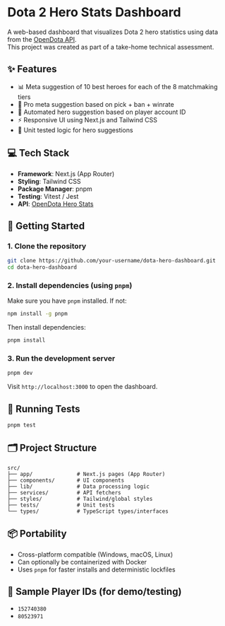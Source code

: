 # Dota 2 Hero Stats Dashboard

A web-based dashboard that visualizes Dota 2 hero statistics using data from the [OpenDota API](https://docs.opendota.com/).  
This project was created as part of a take-home technical assessment.

## ✨ Features

- 📊 Meta suggestion of 10 best heroes for each of the 8 matchmaking tiers
- 🧠 Pro meta suggestion based on pick + ban + winrate
- 🎯 Automated hero suggestion based on player account ID
- ⚡ Responsive UI using Next.js and Tailwind CSS
- 🧪 Unit tested logic for hero suggestions

## 💻 Tech Stack

- **Framework**: Next.js (App Router)
- **Styling**: Tailwind CSS
- **Package Manager**: pnpm
- **Testing**: Vitest / Jest
- **API**: [OpenDota Hero Stats](https://api.opendota.com/api/herostats)

## 🧰 Getting Started

### 1. Clone the repository

```bash
git clone https://github.com/your-username/dota-hero-dashboard.git
cd dota-hero-dashboard
```

### 2. Install dependencies (using `pnpm`)

Make sure you have `pnpm` installed. If not:

```bash
npm install -g pnpm
```

Then install dependencies:

```bash
pnpm install
```

### 3. Run the development server

```bash
pnpm dev
```

Visit `http://localhost:3000` to open the dashboard.

## 🧪 Running Tests

```bash
pnpm test
```

## 🗂️ Project Structure

```
src/
├── app/              # Next.js pages (App Router)
├── components/       # UI components
├── lib/              # Data processing logic
├── services/         # API fetchers
├── styles/           # Tailwind/global styles
├── tests/            # Unit tests
└── types/            # TypeScript types/interfaces
```

## 📦 Portability

- Cross-platform compatible (Windows, macOS, Linux)
- Can optionally be containerized with Docker
- Uses `pnpm` for faster installs and deterministic lockfiles

## 🥷 Sample Player IDs (for demo/testing)

- `152740380`
- `80523971`